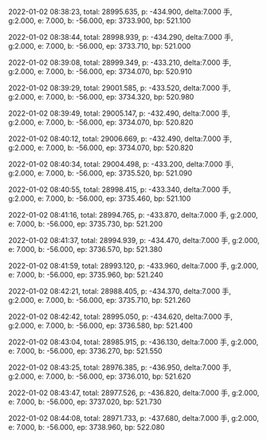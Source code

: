 2022-01-02 08:38:23, total: 28995.635, p: -434.900, delta:7.000 手, g:2.000, e: 7.000, b: -56.000, ep: 3733.900, bp: 521.100

2022-01-02 08:38:44, total: 28998.939, p: -434.290, delta:7.000 手, g:2.000, e: 7.000, b: -56.000, ep: 3733.710, bp: 521.000

2022-01-02 08:39:08, total: 28999.349, p: -433.210, delta:7.000 手, g:2.000, e: 7.000, b: -56.000, ep: 3734.070, bp: 520.910

2022-01-02 08:39:29, total: 29001.585, p: -433.520, delta:7.000 手, g:2.000, e: 7.000, b: -56.000, ep: 3734.320, bp: 520.980

2022-01-02 08:39:49, total: 29005.147, p: -432.490, delta:7.000 手, g:2.000, e: 7.000, b: -56.000, ep: 3734.070, bp: 520.820

2022-01-02 08:40:12, total: 29006.669, p: -432.490, delta:7.000 手, g:2.000, e: 7.000, b: -56.000, ep: 3734.070, bp: 520.820

2022-01-02 08:40:34, total: 29004.498, p: -433.200, delta:7.000 手, g:2.000, e: 7.000, b: -56.000, ep: 3735.520, bp: 521.090

2022-01-02 08:40:55, total: 28998.415, p: -433.340, delta:7.000 手, g:2.000, e: 7.000, b: -56.000, ep: 3735.460, bp: 521.100

2022-01-02 08:41:16, total: 28994.765, p: -433.870, delta:7.000 手, g:2.000, e: 7.000, b: -56.000, ep: 3735.730, bp: 521.200

2022-01-02 08:41:37, total: 28994.939, p: -434.470, delta:7.000 手, g:2.000, e: 7.000, b: -56.000, ep: 3736.570, bp: 521.380

2022-01-02 08:41:59, total: 28993.120, p: -433.960, delta:7.000 手, g:2.000, e: 7.000, b: -56.000, ep: 3735.960, bp: 521.240

2022-01-02 08:42:21, total: 28988.405, p: -434.370, delta:7.000 手, g:2.000, e: 7.000, b: -56.000, ep: 3735.710, bp: 521.260

2022-01-02 08:42:42, total: 28995.050, p: -434.620, delta:7.000 手, g:2.000, e: 7.000, b: -56.000, ep: 3736.580, bp: 521.400

2022-01-02 08:43:04, total: 28985.915, p: -436.130, delta:7.000 手, g:2.000, e: 7.000, b: -56.000, ep: 3736.270, bp: 521.550

2022-01-02 08:43:25, total: 28976.385, p: -436.950, delta:7.000 手, g:2.000, e: 7.000, b: -56.000, ep: 3736.010, bp: 521.620

2022-01-02 08:43:47, total: 28977.526, p: -436.820, delta:7.000 手, g:2.000, e: 7.000, b: -56.000, ep: 3737.020, bp: 521.730

2022-01-02 08:44:08, total: 28971.733, p: -437.680, delta:7.000 手, g:2.000, e: 7.000, b: -56.000, ep: 3738.960, bp: 522.080